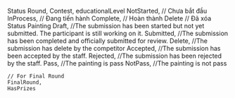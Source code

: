 Status Round, Contest, educationalLevel 
    NotStarted,   // Chưa bắt đầu
    InProcess,    // Đang tiến hành
    Complete,     // Hoàn thành
    Delete        // Đã xóa
Status Painting 
    Draft, //The submission has been started but not yet submitted. The participant is still working on it.
    Submitted, //The submission has been completed and officially submitted for review.
    Delete, //The submission has delete by the competitor
    Accepted, //The submission has been accepted by the staff.
    Rejected, //The submission has been rejected by the staff.
    Pass, //The painting is pass
    NotPass, //The painting is not pass

    // For Final Round
    FinalRound,
    HasPrizes
